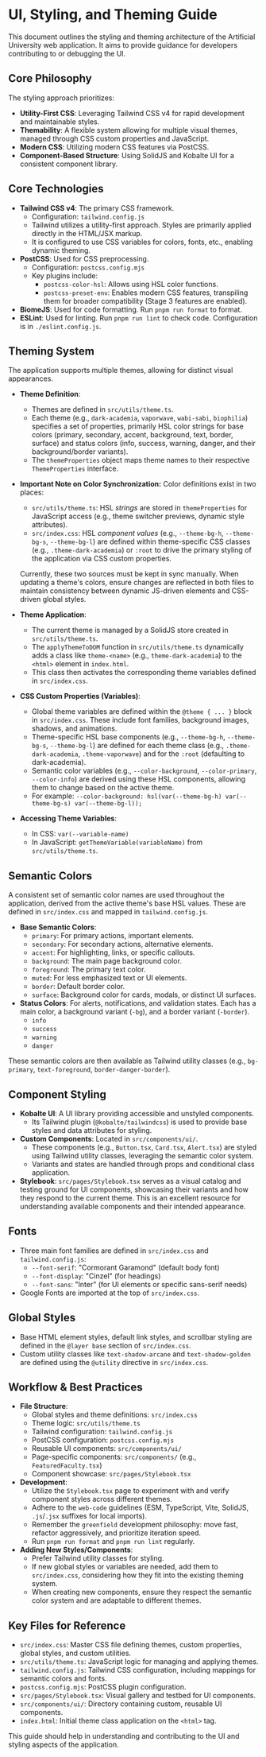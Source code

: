 # UI, Styling, and Theming Guide

This document outlines the styling and theming architecture of the Artificial University web application. It aims to provide guidance for developers contributing to or debugging the UI.

## Core Philosophy

The styling approach prioritizes:

- **Utility-First CSS**: Leveraging Tailwind CSS v4 for rapid development and maintainable styles.
- **Themability**: A flexible system allowing for multiple visual themes, managed through CSS custom properties and JavaScript.
- **Modern CSS**: Utilizing modern CSS features via PostCSS.
- **Component-Based Structure**: Using SolidJS and Kobalte UI for a consistent component library.

## Core Technologies

- **Tailwind CSS v4**: The primary CSS framework.
  - Configuration: `tailwind.config.js`
  - Tailwind utilizes a utility-first approach. Styles are primarily applied directly in the HTML/JSX markup.
  - It is configured to use CSS variables for colors, fonts, etc., enabling dynamic theming.
- **PostCSS**: Used for CSS preprocessing.
  - Configuration: `postcss.config.mjs`
  - Key plugins include:
    - `postcss-color-hsl`: Allows using HSL color functions.
    - `postcss-preset-env`: Enables modern CSS features, transpiling them for broader compatibility (Stage 3 features are enabled).
- **BiomeJS**: Used for code formatting. Run `pnpm run format` to format.
- **ESLint**: Used for linting. Run `pnpm run lint` to check code. Configuration is in `./eslint.config.js`.

## Theming System

The application supports multiple themes, allowing for distinct visual appearances.

- **Theme Definition**:
  - Themes are defined in `src/utils/theme.ts`.
  - Each theme (e.g., `dark-academia`, `vaporwave`, `wabi-sabi`, `biophilia`) specifies a set of properties, primarily HSL color strings for base colors (primary, secondary, accent, background, text, border, surface) and status colors (info, success, warning, danger, and their background/border variants).
  - The `themeProperties` object maps theme names to their respective `ThemeProperties` interface.

- **Important Note on Color Synchronization:** Color definitions exist in two places:

  - `src/utils/theme.ts`: HSL *strings* are stored in `themeProperties` for JavaScript access (e.g., theme switcher previews, dynamic style attributes).
  - `src/index.css`: HSL *component values* (e.g., `--theme-bg-h`, `--theme-bg-s`, `--theme-bg-l`) are defined within theme-specific CSS classes (e.g., `.theme-dark-academia`) or `:root` to drive the primary styling of the application via CSS custom properties.

  Currently, these two sources must be kept in sync manually. When updating a theme's colors, ensure changes are reflected in both files to maintain consistency between dynamic JS-driven elements and CSS-driven global styles.

- **Theme Application**:
  - The current theme is managed by a SolidJS store created in `src/utils/theme.ts`.
  - The `applyThemeToDOM` function in `src/utils/theme.ts` dynamically adds a class like `theme-<name>` (e.g., `theme-dark-academia`) to the `<html>` element in `index.html`.
  - This class then activates the corresponding theme variables defined in `src/index.css`.
- **CSS Custom Properties (Variables)**:
  - Global theme variables are defined within the `@theme { ... }` block in `src/index.css`. These include font families, background images, shadows, and animations.
  - Theme-specific HSL base components (e.g., `--theme-bg-h`, `--theme-bg-s`, `--theme-bg-l`) are defined for each theme class (e.g., `.theme-dark-academia`, `.theme-vaporwave`) and for the `:root` (defaulting to dark-academia).
  - Semantic color variables (e.g., `--color-background`, `--color-primary`, `--color-info`) are derived using these HSL components, allowing them to change based on the active theme.
  - For example: `--color-background: hsl(var(--theme-bg-h) var(--theme-bg-s) var(--theme-bg-l));`
- **Accessing Theme Variables**:
  - In CSS: `var(--variable-name)`
  - In JavaScript: `getThemeVariable(variableName)` from `src/utils/theme.ts`.

## Semantic Colors

A consistent set of semantic color names are used throughout the application, derived from the active theme's base HSL values. These are defined in `src/index.css` and mapped in `tailwind.config.js`.

- **Base Semantic Colors**:
  - `primary`: For primary actions, important elements.
  - `secondary`: For secondary actions, alternative elements.
  - `accent`: For highlighting, links, or specific callouts.
  - `background`: The main page background color.
  - `foreground`: The primary text color.
  - `muted`: For less emphasized text or UI elements.
  - `border`: Default border color.
  - `surface`: Background color for cards, modals, or distinct UI surfaces.
- **Status Colors**: For alerts, notifications, and validation states. Each has a main color, a background variant (`-bg`), and a border variant (`-border`).
  - `info`
  - `success`
  - `warning`
  - `danger`

These semantic colors are then available as Tailwind utility classes (e.g., `bg-primary`, `text-foreground`, `border-danger-border`).

## Component Styling

- **Kobalte UI**: A UI library providing accessible and unstyled components.
  - Its Tailwind plugin (`@kobalte/tailwindcss`) is used to provide base styles and data attributes for styling.
- **Custom Components**: Located in `src/components/ui/`.
  - These components (e.g., `Button.tsx`, `Card.tsx`, `Alert.tsx`) are styled using Tailwind utility classes, leveraging the semantic color system.
  - Variants and states are handled through props and conditional class application.
- **Stylebook**: `src/pages/Stylebook.tsx` serves as a visual catalog and testing ground for UI components, showcasing their variants and how they respond to the current theme. This is an excellent resource for understanding available components and their intended appearance.

## Fonts

- Three main font families are defined in `src/index.css` and `tailwind.config.js`:
  - `--font-serif`: "Cormorant Garamond" (default body font)
  - `--font-display`: "Cinzel" (for headings)
  - `--font-sans`: "Inter" (for UI elements or specific sans-serif needs)
- Google Fonts are imported at the top of `src/index.css`.

## Global Styles

- Base HTML element styles, default link styles, and scrollbar styling are defined in the `@layer base` section of `src/index.css`.
- Custom utility classes like `text-shadow-arcane` and `text-shadow-golden` are defined using the `@utility` directive in `src/index.css`.

## Workflow & Best Practices

- **File Structure**:
  - Global styles and theme definitions: `src/index.css`
  - Theme logic: `src/utils/theme.ts`
  - Tailwind configuration: `tailwind.config.js`
  - PostCSS configuration: `postcss.config.mjs`
  - Reusable UI components: `src/components/ui/`
  - Page-specific components: `src/components/` (e.g., `FeaturedFaculty.tsx`)
  - Component showcase: `src/pages/Stylebook.tsx`
- **Development**:
  - Utilize the `Stylebook.tsx` page to experiment with and verify component styles across different themes.
  - Adhere to the `web-code` guidelines (ESM, TypeScript, Vite, SolidJS, `.js`/`.jsx` suffixes for local imports).
  - Remember the `greenfield` development philosophy: move fast, refactor aggressively, and prioritize iteration speed.
  - Run `pnpm run format` and `pnpm run lint` regularly.
- **Adding New Styles/Components**:
  - Prefer Tailwind utility classes for styling.
  - If new global styles or variables are needed, add them to `src/index.css`, considering how they fit into the existing theming system.
  - When creating new components, ensure they respect the semantic color system and are adaptable to different themes.

## Key Files for Reference

- `src/index.css`: Master CSS file defining themes, custom properties, global styles, and custom utilities.
- `src/utils/theme.ts`: JavaScript logic for managing and applying themes.
- `tailwind.config.js`: Tailwind CSS configuration, including mappings for semantic colors and fonts.
- `postcss.config.mjs`: PostCSS plugin configuration.
- `src/pages/Stylebook.tsx`: Visual gallery and testbed for UI components.
- `src/components/ui/`: Directory containing custom, reusable UI components.
- `index.html`: Initial theme class application on the `<html>` tag.

This guide should help in understanding and contributing to the UI and styling aspects of the application.
